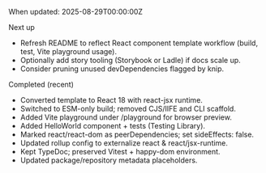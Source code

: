When updated: 2025-08-29T00:00:00Z

Next up
- Refresh README to reflect React component template workflow (build,
  test, Vite playground usage).
- Optionally add story tooling (Storybook or Ladle) if docs scale up.
- Consider pruning unused devDependencies flagged by knip.

Completed (recent)
- Converted template to React 18 with react-jsx runtime.
- Switched to ESM-only build; removed CJS/IIFE and CLI scaffold.
- Added Vite playground under /playground for browser preview.
- Added HelloWorld component + tests (Testing Library).
- Marked react/react-dom as peerDependencies; set sideEffects: false.
- Updated rollup config to externalize react & react/jsx-runtime.
- Kept TypeDoc; preserved Vitest + happy-dom environment.
- Updated package/repository metadata placeholders.
